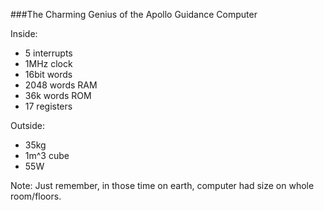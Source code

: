 ###The Charming Genius of the Apollo Guidance Computer

Inside:
- 5 interrupts
- 1MHz clock
- 16bit words
- 2048 words RAM
- 36k words ROM
- 17 registers

Outside:
- 35kg
- 1m^3 cube
- 55W
 
Note:
Just remember, in those time on earth, computer had size on whole room/floors.

 
